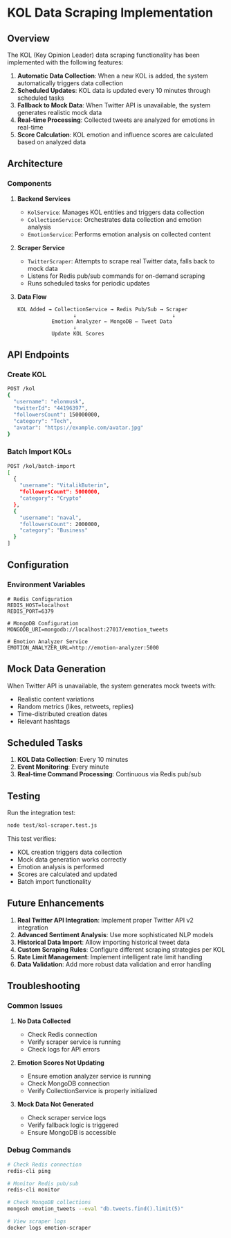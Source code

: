 # KOL Data Scraping Implementation

## Overview

The KOL (Key Opinion Leader) data scraping functionality has been implemented with the following features:

1. **Automatic Data Collection**: When a new KOL is added, the system automatically triggers data collection
2. **Scheduled Updates**: KOL data is updated every 10 minutes through scheduled tasks
3. **Fallback to Mock Data**: When Twitter API is unavailable, the system generates realistic mock data
4. **Real-time Processing**: Collected tweets are analyzed for emotions in real-time
5. **Score Calculation**: KOL emotion and influence scores are calculated based on analyzed data

## Architecture

### Components

1. **Backend Services**
   - `KolService`: Manages KOL entities and triggers data collection
   - `CollectionService`: Orchestrates data collection and emotion analysis
   - `EmotionService`: Performs emotion analysis on collected content

2. **Scraper Service**
   - `TwitterScraper`: Attempts to scrape real Twitter data, falls back to mock data
   - Listens for Redis pub/sub commands for on-demand scraping
   - Runs scheduled tasks for periodic updates

3. **Data Flow**
   ```
   KOL Added → CollectionService → Redis Pub/Sub → Scraper
                     ↓                               ↓
              Emotion Analyzer ← MongoDB ← Tweet Data
                     ↓
              Update KOL Scores
   ```

## API Endpoints

### Create KOL
```bash
POST /kol
{
  "username": "elonmusk",
  "twitterId": "44196397",
  "followersCount": 150000000,
  "category": "Tech",
  "avatar": "https://example.com/avatar.jpg"
}
```

### Batch Import KOLs
```bash
POST /kol/batch-import
[
  {
    "username": "VitalikButerin",
    "followersCount": 5000000,
    "category": "Crypto"
  },
  {
    "username": "naval",
    "followersCount": 2000000,
    "category": "Business"
  }
]
```

## Configuration

### Environment Variables
```env
# Redis Configuration
REDIS_HOST=localhost
REDIS_PORT=6379

# MongoDB Configuration
MONGODB_URI=mongodb://localhost:27017/emotion_tweets

# Emotion Analyzer Service
EMOTION_ANALYZER_URL=http://emotion-analyzer:5000
```

## Mock Data Generation

When Twitter API is unavailable, the system generates mock tweets with:
- Realistic content variations
- Random metrics (likes, retweets, replies)
- Time-distributed creation dates
- Relevant hashtags

## Scheduled Tasks

1. **KOL Data Collection**: Every 10 minutes
2. **Event Monitoring**: Every minute
3. **Real-time Command Processing**: Continuous via Redis pub/sub

## Testing

Run the integration test:
```bash
node test/kol-scraper.test.js
```

This test verifies:
- KOL creation triggers data collection
- Mock data generation works correctly
- Emotion analysis is performed
- Scores are calculated and updated
- Batch import functionality

## Future Enhancements

1. **Real Twitter API Integration**: Implement proper Twitter API v2 integration
2. **Advanced Sentiment Analysis**: Use more sophisticated NLP models
3. **Historical Data Import**: Allow importing historical tweet data
4. **Custom Scraping Rules**: Configure different scraping strategies per KOL
5. **Rate Limit Management**: Implement intelligent rate limit handling
6. **Data Validation**: Add more robust data validation and error handling

## Troubleshooting

### Common Issues

1. **No Data Collected**
   - Check Redis connection
   - Verify scraper service is running
   - Check logs for API errors

2. **Emotion Scores Not Updating**
   - Ensure emotion analyzer service is running
   - Check MongoDB connection
   - Verify CollectionService is properly initialized

3. **Mock Data Not Generated**
   - Check scraper service logs
   - Verify fallback logic is triggered
   - Ensure MongoDB is accessible

### Debug Commands

```bash
# Check Redis connection
redis-cli ping

# Monitor Redis pub/sub
redis-cli monitor

# Check MongoDB collections
mongosh emotion_tweets --eval "db.tweets.find().limit(5)"

# View scraper logs
docker logs emotion-scraper
```